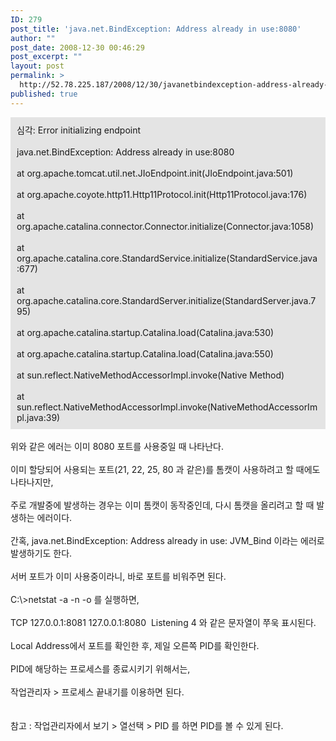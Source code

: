 ```yaml
---
ID: 279
post_title: 'java.net.BindException: Address already in use:8080'
author: ""
post_date: 2008-12-30 00:46:29
post_excerpt: ""
layout: post
permalink: >
  http://52.78.225.187/2008/12/30/javanetbindexception-address-already-in-use8080/
published: true
---
```

<DIV style="PADDING-RIGHT: 10px; PADDING-LEFT: 10px; PADDING-BOTTOM: 10px; PADDING-TOP: 10px; BACKGROUND-COLOR: #e4e4e4">심각: Error initializing endpoint<BR><BR>java.net.BindException: Address already in use:8080<BR><BR>at org.apache.tomcat.util.net.JIoEndpoint.init(JIoEndpoint.java:501)<BR><BR>at org.apache.coyote.http11.Http11Protocol.init(Http11Protocol.java:176)<BR><BR>at org.apache.catalina.connector.Connector.initialize(Connector.java:1058)<BR><BR>at org.apache.catalina.core.StandardService.initialize(StandardService.java:677)<BR><BR>at org.apache.catalina.core.StandardServer.initialize(StandardServer.java.795)<BR><BR>at org.apache.catalina.startup.Catalina.load(Catalina.java:530)<BR><BR>at org.apache.catalina.startup.Catalina.load(Catalina.java:550)<BR><BR>at sun.reflect.NativeMethodAccessorImpl.invoke(Native Method)<BR><BR>at sun.reflect.NativeMethodAccessorImpl.invoke(NativeMethodAccessorImpl.java:39)</DIV><BR>위와 같은 에러는 이미 8080 포트를 사용중일 때 나타난다.<BR><BR>이미 할당되어 사용되는 포트(21, 22, 25, 80 과 같은)를 톰캣이 사용하려고 할 때에도 나타나지만,<BR><BR>주로 개발중에 발생하는 경우는 이미 톰캣이 동작중인데, 다시 톰캣을 올리려고 할 때 발생하는 에러이다.<BR><BR>간혹, java.net.BindException: Address already in use: JVM_Bind 이라는 에러로 발생하기도 한다.<BR><BR>서버 포트가 이미 사용중이라니, 바로 포트를 비워주면 된다.<BR><BR>C:\&gt;netstat -a -n -o 를 실행하면,<BR><BR>TCP 127.0.0.1:8081 127.0.0.1:8080&nbsp; Listening 4 와 같은 문자열이 쭈욱 표시된다.<BR><BR>Local Address에서 포트를 확인한 후, 제일 오른쪽 PID를 확인한다.<BR><BR>PID에 해당하는 프로세스를 종료시키기 위해서는,<BR><BR>작업관리자 &gt; 프로세스 끝내기를 이용하면 된다.<BR><BR><BR>참고 : 작업관리자에서 보기 &gt; 열선택 &gt; PID 를 하면 PID를 볼 수 있게 된다.